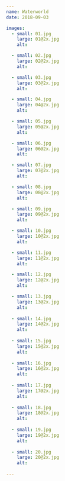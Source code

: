 ```yaml
---
name: Waterworld
date: 2018-09-03

images: 
  - small: 01.jpg
    large: 01@2x.jpg
    alt: 

  - small: 02.jpg
    large: 02@2x.jpg
    alt: 

  - small: 03.jpg
    large: 03@2x.jpg
    alt: 

  - small: 04.jpg
    large: 04@2x.jpg
    alt: 

  - small: 05.jpg
    large: 05@2x.jpg
    alt: 

  - small: 06.jpg
    large: 06@2x.jpg
    alt: 

  - small: 07.jpg
    large: 07@2x.jpg
    alt: 

  - small: 08.jpg
    large: 08@2x.jpg
    alt: 

  - small: 09.jpg
    large: 09@2x.jpg
    alt: 

  - small: 10.jpg
    large: 10@2x.jpg
    alt: 

  - small: 11.jpg
    large: 11@2x.jpg
    alt: 

  - small: 12.jpg
    large: 12@2x.jpg
    alt: 

  - small: 13.jpg
    large: 13@2x.jpg
    alt: 
    
  - small: 14.jpg
    large: 14@2x.jpg
    alt: 
    
  - small: 15.jpg
    large: 15@2x.jpg
    alt: 
    
  - small: 16.jpg
    large: 16@2x.jpg
    alt: 
    
  - small: 17.jpg
    large: 17@2x.jpg
    alt: 
    
  - small: 18.jpg
    large: 18@2x.jpg
    alt: 
    
  - small: 19.jpg
    large: 19@2x.jpg
    alt: 
    
  - small: 20.jpg
    large: 20@2x.jpg
    alt:     
    
---
```

